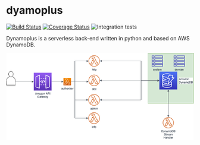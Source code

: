 # dyamoplus

[![Build Status](https://travis-ci.com/antessio/dynamoplus.svg?branch=master)](https://travis-ci.com/antessio/dynamoplus) [![Coverage Status](https://coveralls.io/repos/github/antessio/dynamoplus/badge.svg?branch=master)](https://coveralls.io/github/antessio/dynamoplus?branch=master) ![Integration tests ](https://github.com/antessio/dynamoplus/workflows/Integration%20tests/badge.svg?branch=master)


Dynamoplus is a serverless back-end written in python and based on AWS DynamoDB. 

![](dynamoplus.png)
